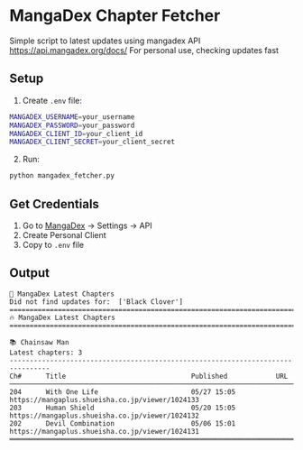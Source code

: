 # MangaDex Chapter Fetcher

Simple script to latest updates using mangadex API https://api.mangadex.org/docs/
For personal use, checking updates fast

## Setup

1. Create `.env` file:
```bash
MANGADEX_USERNAME=your_username
MANGADEX_PASSWORD=your_password  
MANGADEX_CLIENT_ID=your_client_id
MANGADEX_CLIENT_SECRET=your_client_secret
```

2. Run:
```bash
python mangadex_fetcher.py
```

## Get Credentials

1. Go to [MangaDex](https://mangadex.org) → Settings → API
2. Create Personal Client
3. Copy to `.env` file

## Output

```
🚀 MangaDex Latest Chapters
Did not find updates for:  ['Black Clover']
================================================================================
🔥 MangaDex Latest Chapters
================================================================================

📚 Chainsaw Man
Latest chapters: 3
--------------------------------------------------------------------------------
Ch#      Title                               Published            URL
────────────────────────────────────────────────────────────────────────────────
204      With One Life                       05/27 15:05          https://mangaplus.shueisha.co.jp/viewer/1024133
203      Human Shield                        05/20 15:05          https://mangaplus.shueisha.co.jp/viewer/1024132
202      Devil Combination                   05/06 15:01          https://mangaplus.shueisha.co.jp/viewer/1024131
════════════════════════════════════════════════════════════════════════════════
```